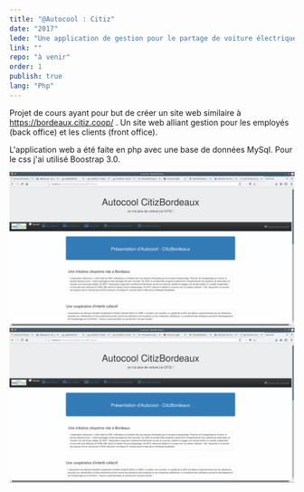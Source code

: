 ```yaml
---
title: "@Autocool : Citiz"
date: "2017"
lede: "Une application de gestion pour le partage de voiture électriques."
link: ""
repo: "à venir"
order: 1
publish: true
lang: "Php"
---
```


Projet de cours ayant pour but de créer un site web similaire à https://bordeaux.citiz.coop/ .
Un site web alliant gestion pour les employés (back office) et les clients (front office).

L'application web a été faite en php avec une base de données MySql. Pour le css j'ai
utilisé Boostrap 3.0. 

<div class="blog-inset">
  <hidden>
    <img src='projet6.png' />
    <img src='projet6.png' />
  </hidden>
  <zoom-image src='projet6.png' zoomSrc='projet6.png' ></zoom-image>
</div>